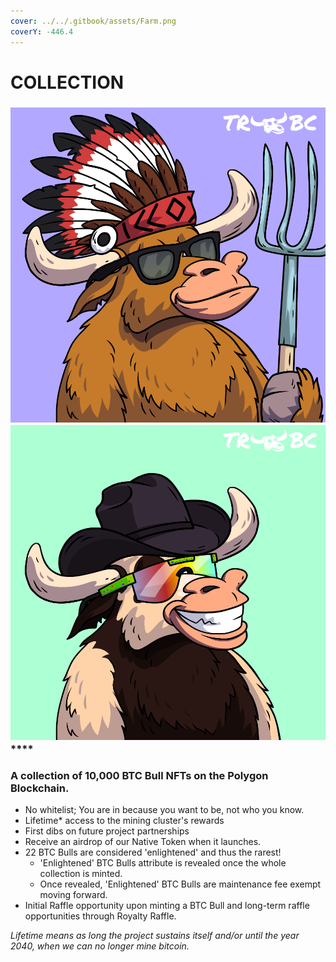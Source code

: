 ```yaml
---
cover: ../../.gitbook/assets/Farm.png
coverY: -446.4
---
```


# COLLECTION

### ****![](../../.gitbook/assets/47.png)****![](../../.gitbook/assets/62.png)****

### **A collection of 10,000 BTC Bull NFTs on the Polygon Blockchain.**&#x20;

* No whitelist; You are in because you want to be, not who you know.&#x20;
* Lifetime\* access to the mining cluster's rewards
* First dibs on future project partnerships
* Receive an airdrop of our Native Token when it launches.
* &#x20;22 BTC Bulls are considered 'enlightened' and thus the rarest!&#x20;
  * 'Enlightened' BTC Bulls attribute is revealed once the whole collection is minted.&#x20;
  * Once revealed, 'Enlightened' BTC Bulls are maintenance fee exempt moving forward.&#x20;
* Initial Raffle opportunity upon minting a BTC Bull and long-term raffle opportunities through Royalty Raffle.&#x20;

_Lifetime means as long the project sustains itself and/or until the year 2040, when we can no longer mine bitcoin._  &#x20;
